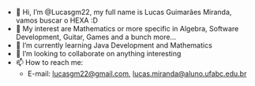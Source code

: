 - 👋 Hi, I’m @Lucasgm22, my full name is Lucas Guimarães Miranda, vamos buscar o HEXA :D
- 👀 My interest are Mathematics or more specific in Algebra, Software Development, Guitar, Games and a bunch more...
- 🌱 I’m currently learning Java Development and Mathematics
- 💞️ I’m looking to collaborate on anything interesting 
- 📫 How to reach me:
    - E-mail: lucasgm22@gmail.com, lucas.miranda@aluno.ufabc.edu.br

<!---
Lucasgm22/Lucasgm22 is a ✨ special ✨ repository because its `README.md` (this file) appears on your GitHub profile.
You can click the Preview link to take a look at your changes.
--->
